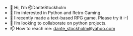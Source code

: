 - 👋 Hi, I’m @DanteStockholm
- 👀 I’m interested in Python and Retro Gaming.
- 🌱 I recently made a text-based RPG game. Please try it :-)
- 💞️ I’m looking to collaborate on python projects. 
- 📫 How to reach me: dante_stockholm@yahoo.com

<!---
DanteStockholm/DanteStockholm is a ✨ special ✨ repository because its `README.md` (this file) appears on your GitHub profile.
You can click the Preview link to take a look at your changes.
--->
